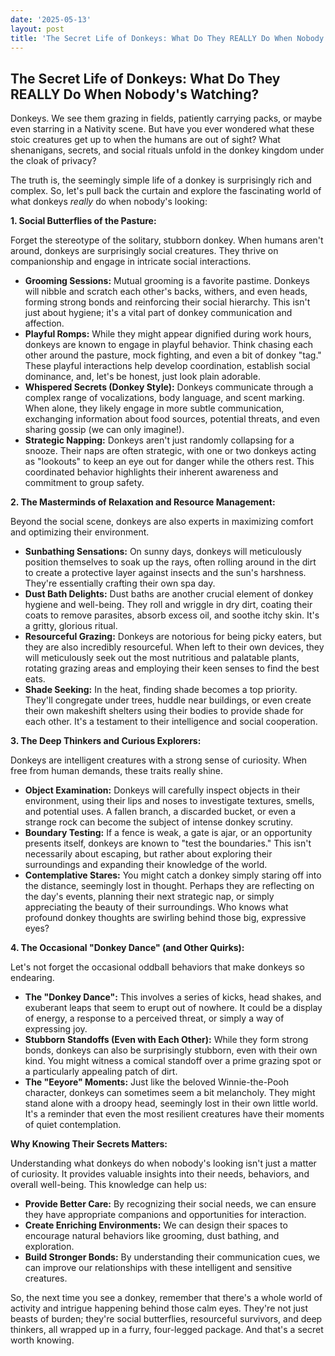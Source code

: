 ```yaml
---
date: '2025-05-13'
layout: post
title: 'The Secret Life of Donkeys: What Do They REALLY Do When Nobody''s Watching?'
---
```


## The Secret Life of Donkeys: What Do They REALLY Do When Nobody's Watching?

Donkeys. We see them grazing in fields, patiently carrying packs, or maybe even starring in a Nativity scene. But have you ever wondered what these stoic creatures get up to when the humans are out of sight? What shenanigans, secrets, and social rituals unfold in the donkey kingdom under the cloak of privacy?

The truth is, the seemingly simple life of a donkey is surprisingly rich and complex. So, let's pull back the curtain and explore the fascinating world of what donkeys *really* do when nobody's looking:

**1. Social Butterflies of the Pasture:**

Forget the stereotype of the solitary, stubborn donkey. When humans aren't around, donkeys are surprisingly social creatures. They thrive on companionship and engage in intricate social interactions.

*   **Grooming Sessions:** Mutual grooming is a favorite pastime. Donkeys will nibble and scratch each other's backs, withers, and even heads, forming strong bonds and reinforcing their social hierarchy. This isn't just about hygiene; it's a vital part of donkey communication and affection.
*   **Playful Romps:** While they might appear dignified during work hours, donkeys are known to engage in playful behavior. Think chasing each other around the pasture, mock fighting, and even a bit of donkey "tag." These playful interactions help develop coordination, establish social dominance, and, let's be honest, just look plain adorable.
*   **Whispered Secrets (Donkey Style):** Donkeys communicate through a complex range of vocalizations, body language, and scent marking. When alone, they likely engage in more subtle communication, exchanging information about food sources, potential threats, and even sharing gossip (we can only imagine!).
*   **Strategic Napping:** Donkeys aren't just randomly collapsing for a snooze. Their naps are often strategic, with one or two donkeys acting as "lookouts" to keep an eye out for danger while the others rest. This coordinated behavior highlights their inherent awareness and commitment to group safety.

**2. The Masterminds of Relaxation and Resource Management:**

Beyond the social scene, donkeys are also experts in maximizing comfort and optimizing their environment.

*   **Sunbathing Sensations:** On sunny days, donkeys will meticulously position themselves to soak up the rays, often rolling around in the dirt to create a protective layer against insects and the sun's harshness. They're essentially crafting their own spa day.
*   **Dust Bath Delights:** Dust baths are another crucial element of donkey hygiene and well-being. They roll and wriggle in dry dirt, coating their coats to remove parasites, absorb excess oil, and soothe itchy skin. It's a gritty, glorious ritual.
*   **Resourceful Grazing:** Donkeys are notorious for being picky eaters, but they are also incredibly resourceful. When left to their own devices, they will meticulously seek out the most nutritious and palatable plants, rotating grazing areas and employing their keen senses to find the best eats.
*   **Shade Seeking:** In the heat, finding shade becomes a top priority. They'll congregate under trees, huddle near buildings, or even create their own makeshift shelters using their bodies to provide shade for each other. It's a testament to their intelligence and social cooperation.

**3. The Deep Thinkers and Curious Explorers:**

Donkeys are intelligent creatures with a strong sense of curiosity. When free from human demands, these traits really shine.

*   **Object Examination:** Donkeys will carefully inspect objects in their environment, using their lips and noses to investigate textures, smells, and potential uses. A fallen branch, a discarded bucket, or even a strange rock can become the subject of intense donkey scrutiny.
*   **Boundary Testing:** If a fence is weak, a gate is ajar, or an opportunity presents itself, donkeys are known to "test the boundaries." This isn't necessarily about escaping, but rather about exploring their surroundings and expanding their knowledge of the world.
*   **Contemplative Stares:** You might catch a donkey simply staring off into the distance, seemingly lost in thought. Perhaps they are reflecting on the day's events, planning their next strategic nap, or simply appreciating the beauty of their surroundings. Who knows what profound donkey thoughts are swirling behind those big, expressive eyes?

**4. The Occasional "Donkey Dance" (and Other Quirks):**

Let's not forget the occasional oddball behaviors that make donkeys so endearing.

*   **The "Donkey Dance":** This involves a series of kicks, head shakes, and exuberant leaps that seem to erupt out of nowhere. It could be a display of energy, a response to a perceived threat, or simply a way of expressing joy.
*   **Stubborn Standoffs (Even with Each Other):** While they form strong bonds, donkeys can also be surprisingly stubborn, even with their own kind. You might witness a comical standoff over a prime grazing spot or a particularly appealing patch of dirt.
*   **The "Eeyore" Moments:** Just like the beloved Winnie-the-Pooh character, donkeys can sometimes seem a bit melancholy. They might stand alone with a droopy head, seemingly lost in their own little world. It's a reminder that even the most resilient creatures have their moments of quiet contemplation.

**Why Knowing Their Secrets Matters:**

Understanding what donkeys do when nobody's looking isn't just a matter of curiosity. It provides valuable insights into their needs, behaviors, and overall well-being. This knowledge can help us:

*   **Provide Better Care:** By recognizing their social needs, we can ensure they have appropriate companions and opportunities for interaction.
*   **Create Enriching Environments:** We can design their spaces to encourage natural behaviors like grooming, dust bathing, and exploration.
*   **Build Stronger Bonds:** By understanding their communication cues, we can improve our relationships with these intelligent and sensitive creatures.

So, the next time you see a donkey, remember that there's a whole world of activity and intrigue happening behind those calm eyes. They're not just beasts of burden; they're social butterflies, resourceful survivors, and deep thinkers, all wrapped up in a furry, four-legged package. And that's a secret worth knowing.
